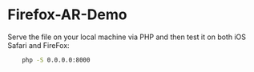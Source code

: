 # Firefox-AR-Demo

Serve the file on your local machine via PHP and then test it on both iOS Safari and FireFox:
```bash
	php -S 0.0.0.0:8000
```